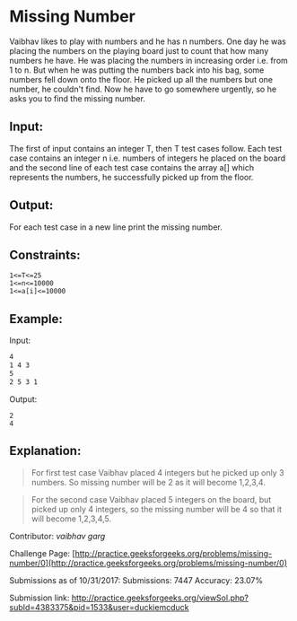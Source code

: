 # Missing Number
Vaibhav likes to play with numbers and he has n numbers. One day he was placing the numbers on the playing board just to count that how many numbers he have. He was placing the numbers in increasing order i.e. from 1 to n. But when he was putting the numbers back into his bag, some numbers fell down onto the floor. He picked up all the numbers but one number, he couldn't find. Now he have to go somewhere urgently, so he asks you to find the missing number.

## Input:
The first of input contains an integer T, then T test cases follow. Each test case contains an integer n i.e. numbers of integers he placed on the board and the second line of each test case contains the array a[] which represents the numbers, he successfully picked up from the floor. 


## Output:
For each test case in a new line print the missing number.


## Constraints:
```
1<=T<=25
1<=n<=10000
1<=a[i]<=10000
```


## Example:
Input:                    
```2
4
1 4 3
5
2 5 3 1
```
Output:
```
2
4
```

## Explanation:
>For first test case
Vaibhav placed 4 integers but he picked up only 3 numbers. So missing number will be 2 as it will become 1,2,3,4.

>For the second case
Vaibhav placed 5 integers on the board, but picked up only 4 integers, so the missing number will be 4 so that it will become 1,2,3,4,5.

Contributor: _vaibhav garg_

Challenge Page: [http://practice.geeksforgeeks.org/problems/missing-number/0](http://practice.geeksforgeeks.org/problems/missing-number/0)

Submissions as of 10/31/2017: Submissions: 7447 Accuracy: 23.07%

Submission link: http://practice.geeksforgeeks.org/viewSol.php?subId=4383375&pid=1533&user=duckiemcduck

